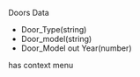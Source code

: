  Doors Data
 
* Door_Type(string)
* Door_model(string)
* Door_Model out Year(number)

has context menu
